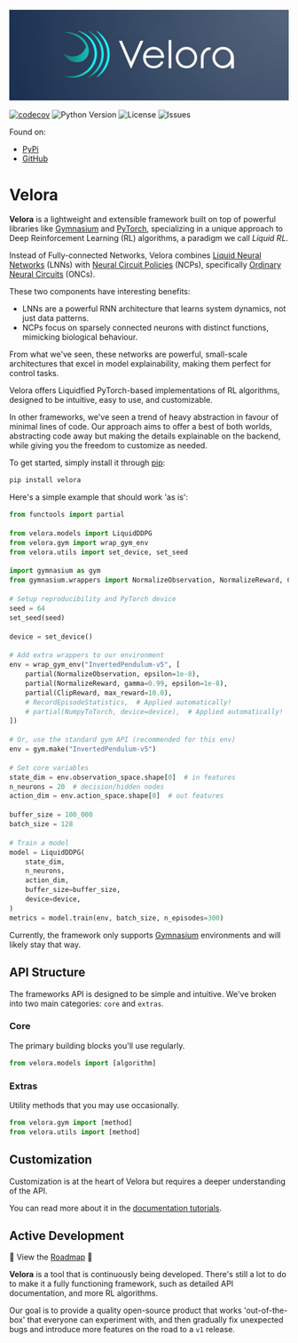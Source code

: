 ![Logo](https://github.com/Achronus/velora/blob/main/assets/imgs/main.jpg)

[![codecov](https://codecov.io/gh/Achronus/velora/graph/badge.svg?token=OF7WP5Q9PT)](https://codecov.io/gh/Achronus/velora)
![Python Version](https://img.shields.io/pypi/pyversions/velora)
![License](https://img.shields.io/github/license/Achronus/velora)
![Issues](https://img.shields.io/github/issues/Achronus/velora)

Found on:

- [PyPi](https://pypi.org/project/velora)
- [GitHub](https://github.com/Achronus/velora)

# Velora

**Velora** is a lightweight and extensible framework built on top of powerful libraries like [Gymnasium](https://gymnasium.farama.org/) and [PyTorch](https://pytorch.org/), specializing in a unique approach to Deep Reinforcement Learning (RL) algorithms, a paradigm we call *Liquid RL*.

Instead of Fully-connected Networks, Velora combines [Liquid Neural Networks](https://arxiv.org/abs/2006.04439) (LNNs) with [Neural Circuit Policies](https://arxiv.org/abs/1803.08554) (NCPs), specifically [Ordinary Neural Circuits](https://proceedings.mlr.press/v119/hasani20a.html) (ONCs).

These two components have interesting benefits:

- LNNs are a powerful RNN architecture that learns system dynamics, not just data patterns.
- NCPs focus on sparsely connected neurons with distinct functions, mimicking biological behaviour.

From what we've seen, these networks are powerful, small-scale architectures that excel in model explainability, making them perfect for control tasks.

Velora offers Liquidfied PyTorch-based implementations of RL algorithms, designed to be intuitive, easy to use, and customizable.

In other frameworks, we've seen a trend of heavy abstraction in favour of minimal lines of code. Our approach aims to offer a best of both worlds, abstracting code away but making the details explainable on the backend, while giving you the freedom to customize as needed.

To get started, simply install it through [pip](https://pypi.org/):

```bash
pip install velora
```

Here's a simple example that should work 'as is':

```python
from functools import partial

from velora.models import LiquidDDPG
from velora.gym import wrap_gym_env
from velora.utils import set_device, set_seed

import gymnasium as gym
from gymnasium.wrappers import NormalizeObservation, NormalizeReward, ClipReward

# Setup reproducibility and PyTorch device
seed = 64
set_seed(seed)

device = set_device()

# Add extra wrappers to our environment
env = wrap_gym_env("InvertedPendulum-v5", [
    partial(NormalizeObservation, epsilon=1e-8),
    partial(NormalizeReward, gamma=0.99, epsilon=1e-8),
    partial(ClipReward, max_reward=10.0),
    # RecordEpisodeStatistics,  # Applied automatically!
    # partial(NumpyToTorch, device=device),  # Applied automatically!
])

# Or, use the standard gym API (recommended for this env)
env = gym.make("InvertedPendulum-v5")

# Set core variables
state_dim = env.observation_space.shape[0]  # in features
n_neurons = 20  # decision/hidden nodes
action_dim = env.action_space.shape[0]  # out features

buffer_size = 100_000
batch_size = 128

# Train a model
model = LiquidDDPG(
    state_dim, 
    n_neurons, 
    action_dim, 
    buffer_size=buffer_size,
    device=device,
)
metrics = model.train(env, batch_size, n_episodes=300)
```

Currently, the framework only supports [Gymnasium](https://gymnasium.farama.org/) environments and will likely stay that way.

## API Structure

The frameworks API is designed to be simple and intuitive. We've broken into two main categories: `core` and `extras`.

### Core

The primary building blocks you'll use regularly.

```python
from velora.models import [algorithm]
```

### Extras

Utility methods that you may use occasionally.

```python
from velora.gym import [method]
from velora.utils import [method]
```

## Customization

Customization is at the heart of Velora but requires a deeper understanding of the API.

You can read more about it in the [documentation tutorials](https://velora.achronus.dev/learn/customize).

## Active Development

🚧 View the [Roadmap](https://velora.achronus.dev/starting/roadmap) 🚧

**Velora** is a tool that is continuously being developed. There's still a lot to do to make it a fully functioning framework, such as detailed API documentation, and more RL algorithms.

Our goal is to provide a quality open-source product that works 'out-of-the-box' that everyone can experiment with, and then gradually fix unexpected bugs and introduce more features on the road to a `v1` release.
